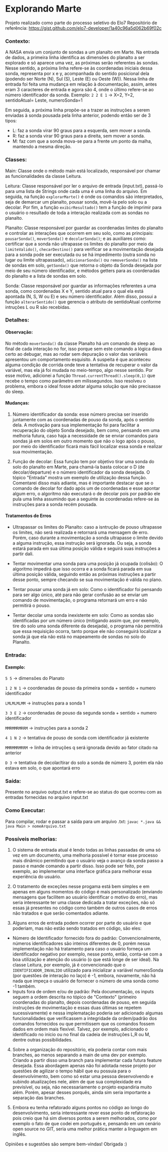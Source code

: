# Explorando Marte
Projeto realizado como parte do processo seletivo do Elo7
Repositório de referência: https://gist.github.com/elo7-developer/1a40c96a5d062b69f02c

### Contexto: 
A NASA envia um conjunto de sondas a um planalto em Marte. Na entrada de dados, a primeira linha identifica as dimensões do planalto a ser explorado e só aparece uma vez, as próximas serão referentes às sondas. Nesse sentido, a próxima linha refere-se às coordenadas iniciais dessa sonda, representa por x e y, acompanhada do sentido posicional dela (podendo ser Norte (N), Sul (S), Leste (E) ou Oeste (W)). Nessa linha de entrada foi feita uma mudança em relação à documentação, assim, antes eram 3 caracteres de entrada e agora são 4, onde o último refere-se ao número identificador da sonda.
Exemplo:
`2 2 E 1` -> X=2, Y=2, sentidoAtual= Leste, numeroSonda=1

Em seguida, a próxima linha propõe-se a trazer as instruções a serem enviadas à sonda pousada pela linha anterior, podendo então ser de 3 tipos:
- L: faz a sonda virar 90 graus para a esquerda, sem mover a sonda.
- R: faz a sonda virar 90 graus para a direita, sem mover a sonda.
- M: faz com que a sonda mova-se para a frente um ponto da malha, mantendo a mesma direção.

### Classes:
Main: Classe onde o método main está localizado, responsável por chamar as funcionalidades da classe Leitura.
    
Leitura: Classe responsável por ler o arquivo de entrada (input.txt), passá-lo para uma lista de Strings onde cada uma é uma linha do arquivo. Em seguida, na função `explorarMarte()` é onde os comandos são interpretados, seja de demarcar um planalto, pousar sonda, movê-la pelo solo ou a decolar. Por fim, a função `exibirResultado()` tem a função de imprimir para o usuário o resultado de toda a interação realizada com as sondas no planalto.

Planalto: Classe responsável por guardar as coordenadas limites do planalto e controlar as interações que ocorrem em seu solo, como as principais: `pousarSonda()`, `moverSonda()` e `decolarSonda()`; e as auxiliares como: certificar que a sonda não ultrapasse os limites do planalto por meio da `limiteValido()`, `checarDestino()` para verificar se a movimentação desejada para a sonda pode ser executada ou se há impedimento (outra sonda no lugar ou limite ultrapassado), `adicionarSonda()` ou `removerSonda()` na lista de sondas em solo, `getSonda()` que retorna o objeto da Sonda desejada por meio de seu número identificador, e métodos getters para as coordenadas do planalto e a lista de sondas em solo. 

Sonda: Classe responsável por guardar as informações referentes a uma sonda, como coordenadas X e Y, sentido atual para o qual ela está apontada (N, S, W ou E) e seu número identificador. Além disso, possui a função `alterarSentido()` que gerencia o atributo de sentidoAtual conforme intruções L ou R são recebidas.

### Detalhes:
#### Observação:
No método `moverSonda()` da classe Planalto há um comando de sleep ao final de cada interação no for, isso porque sem este comando a lógica dava certo ao debugar, mas ao rodar sem depuração o valor das variáveis apresentou um comportamento esquisito. A suspeita é que aconteceu alguma condição de corrida onde teve a tentativa de recuperar o valor da variável, mas ela já foi mudada no meio-tempo, algo nesse sentido. Por esse motivo, adicionei a função  `Thread.currentThread().sleep(0,1)` que recebe o tempo como parâmetro em milissegundos. Isso resolveu o problema, embora o ideal fosse adotar alguma solução que não precisasse do sleep.
  
#### Mudanças:
1. Número identificador da sonda: esse número precisa ser inserido juntamente com as coordenadas de pouso da sonda, após o sentido dela. A motivação para sua implementação foi para facilitar a recuperação do objeto Sonda desejado, bem como, pensando em uma melhoria futura, caso haja a necessidade de se enviar comandos para sondas já em solos em outro momento que não o logo após o pouso, por meio do identificador ficará mais fácil localizar essa sonda e realizar sua movimentação.

2. Função de decolar: Essa função tem por objetivo tirar uma sonda do solo do planalto em Marte, para chamá-la basta colocar o D (de decolar/departure) e o número identificador da sonda desejada. O tópico "Entrada" mostra um exemplo de utilização dessa função. Comentarei disso mais adiante, mas é importante destacar que se o comando de decolar for dado após um de coordenadas e esse apontar algum erro, o algoritmo não executará o de decolar pois por padrão ele pula uma linha assumindo que a seguinte às coordenadas refere-se às instruções para a sonda recém pousada.

#### Tratamentos de Erros
-  Ultrapassar os limites do Planalto: caso a isntrução de pouso ultrapasse os limites, não será realizada e retornará uma mensagem de erro. Porém, caso durante a movimentação a sonda ultrapasse o limite devido a alguma instrução, essa instrução será ignorada. Ou seja, a sonda estará parada em sua última posição válida e seguirá suas instruções a partir dali.

-  Tentar movimentar uma sonda para uma posição já ocupada (colisão): O algoritmo impedirá que isso ocorra e a sonda ficará parada em sua última posição válida, seguindo então as próximas instruções a partir desse ponto, sempre checando se sua movimentação é válida no plano.
-  Tentar pousar uma sonda já em solo: Como o identificador foi pensando para ser algo único, até para não gerar confusão ao se enviar um comando de movimentação, o programa retornará um erro e não permitirá o pouso.

-  Tentar decolar uma sonda inexistente em solo: Como as sondas são identificadas por um número único (mitigando assim que, por exemplo, tire do solo uma sonda diferente da desejada), o programa não permitirá que essa requisição ocorra, tanto porque ele não conseguirá localizar a sonda já que ela não está no mapeamento de sondas no solo do Planalto.

### Entrada:
#### Exemplo:
`5 5`        -> dimensões do Planato

`1 2 N 1`     -> coordenadas de pouso da primeira sonda + sentido + numero identificador

`LMLMLMLMM`   -> instruções para a sonda 1

`3 3 E 2`     -> coordenadas de pouso da segunda sonda + sentido + numero identificador

`MMRMMRMRRM`  -> instruções para a sonda 2

`4 1 N 2`     -> tentativa de pouso de sonda com identificador já existente

`MMRMMRMRRM`  -> linha de intruções q será ignorada devido ao fator citado na anterior

`D 3`         -> tentativa de decolar/tirar do solo a sonda de número 3, porém ela não estava em solo, o que apontará erro

### Saída:
Presente no arquivo output.txt e refere-se ao status do que ocorreu com as entradas fornecidas no arquivo input.txt

### Como Executar:
Para compilar, rodar e passar a saída para um arquivo .txt:
`javac *.java && java Main > nomeArquivo.txt`

### Possíveis melhorias:
1. O sistema de entrada atual é lendo todas as linhas passadas de uma só vez em um documento, uma melhoria possível é tornar esse processo mais dinâmico permitindo que o usuário veja o avanço da sonda passo a passo e mande comando a partir disso. Isso pode ser feito, por exemplo, ao implementar uma interface gráfica para melhorar essa experiência do usuário.

2. O tratamento de exceções nesse progama está bem simples e em apenas em alguns momentos do código é mais personalizado (enviando mensagens que facilitem ao usuário identificar o motivo do erro), mas seria interessante ter uma classe dedicada a tratar exceções, não só essas já presentes no código como também de outros casos de erros não tratados e que serão comentados adiante.

3. Alguns erros de entrada podem ocorrer por parte do usuário e que poderiam, mas não estão sendo tratados em código, são eles:
- Número de Identificador fornecido fora do padrão: Convencionalmente, números identificadores são inteiros diferentes de 0, porém nessa implementação não há tratamento para caso o usuário forneça um identificador negativo por exemplo, nesse ponto, então, conta-se com a boa utilização e atenção do usuário (o que está longe de ser ideal). Na classe Leitura, por exemplo, já é convencionado que o `IDENTIFICADOR_INVALIDO` utilizado para inicializar a variável numeroSonda (por questões de interação no laço) é -1, embora, novamente, não há nada que impeça o usuário de fornecer o número de uma sonda como -1 também. 
- Inputs fora de ordem e/ou de padrão: Pela documentação, os inputs seguem a ordem descrita no tópico de "Contexto" (primeiro coordenadas do planalto, depois coordenadas de pouso, em seguida instruções de movimentação e essas duas últimas se repetem sucessivamente) e nessa implematação poderia ser adicionado algumas funcionalidades que verificassem a integridade da ordem/padrão dos comandos fornecidos ou que permitissem que os comandos fossem dados em ordem mais flexível. Talvez, por exemplo, adicionado o identificado no inicio ou no final da cadeia de instruções L,R ou M, dentre outras possibilidades.

4. Sobre a organização do repositório, ela poderia contar com mais branches, ao menos separando a main de uma dev por exemplo. Criando a partir disso uma branch para implementar cada futura feature desejada. Essa abordagem apenas não foi adotada nesse projeto por questões de agilizar o tempo hábil que eu possuia para o desenvolvimento, bem como só estar uma pessoa desenvolvendo e subindo atualizações nele, além de que sua complexidade era previsível, ou seja, não necessariamente o projeto expandiria muito além. Porém, apesar desses porquês, ainda sim seria importante a separação das branches.

5. Embora eu tenha refatorado alguns pontos no código ao longo do desenvolvimento, seria interessante rever esse ponto de refatoração pois creio que há sim diversos pontos a serem melhorados, como por exemplo o fato de que codei em português e, pensando em um cenário open source no GIT, seria uma melhor prática manter a linguagem em inglês. 

Opiniões e sugestões são sempre bem-vindas!
Obrigada :)